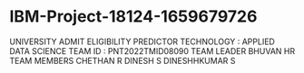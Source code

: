 # IBM-Project-18124-1659679726
UNIVERSITY ADMIT ELIGIBILITY PREDICTOR
TECHNOLOGY : APPLIED DATA SCIENCE
TEAM ID : PNT2022TMID08090
TEAM LEADER
BHUVAN HR
TEAM MEMBERS
CHETHAN R
DINESH S
DINESHHKUMAR S
